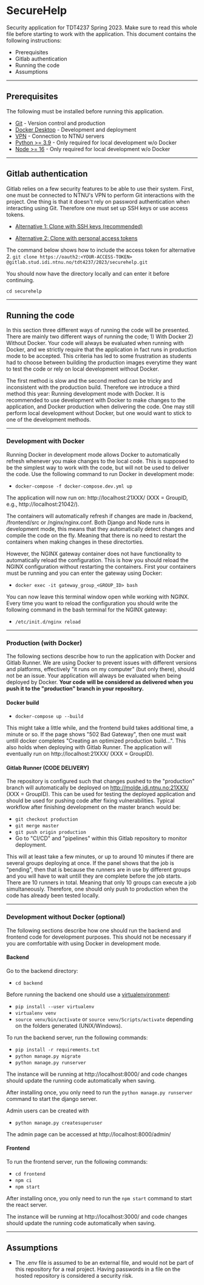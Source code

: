 # SecureHelp

Security application for TDT4237 Spring 2023. Make sure to read this whole file before starting to work with the application. This document contains the following instructions:

- Prerequisites
- Gitlab authentication
- Running the code
- Assumptions

---

## Prerequisites

The following must be installed before running this application.

- [Git](https://git-scm.com/downloads/) - Version control and production
- [Docker Desktop](https://docs.docker.com/engine/install/) - Development and deployment
- [VPN](https://i.ntnu.no/wiki/-/wiki/English/Install+VPN) - Connection to NTNU servers
- [Python >= 3.9](https://www.python.org/) - Only required for local development w/o Docker
- [Node >= 16](https://nodejs.org/en/) - Only required for local development w/o Docker

---

## Gitlab authentication

Gitlab relies on a few security features to be able to use their system. First, one must be connected to NTNU's VPN to perform Git interactions with the project. One thing is that it doesn't rely on password authentication when interacting using Git. Therefore one must set up SSH keys or use access tokens. 

- [Alternative 1: Clone with SSH keys (recommended)](https://gitlab.stud.iie.ntnu.no/-/profile/keys)

- [Alternative 2: Clone with personal access tokens](https://gitlab.stud.idi.ntnu.no/-/profile/personal_access_tokens)

The command below shows how to include the access token for alternative 2.
`git clone https://oauth2:<YOUR-ACCESS-TOKEN> @gitlab.stud.idi.ntnu.no/tdt4237/2023/securehelp.git`

You should now have the directory locally and can enter it before continuing.

`cd securehelp`

---

## Running the code

In this section three different ways of running the code will be presented. There are mainly two different ways of running the code; 1) With Docker 2) Without Docker. Your code will always be evaluated when running with Docker, and we strictly require that the application in fact runs in production mode to be accepted. This criteria has led to some frustration as students had to choose between building the production images everytime they want to test the code or rely on local development without Docker. 

The first method is slow and the second method can be tricky and inconsistent with the production build. Therefore we introduce a third method this year: Running development mode with Docker. It is recommended to use development with Docker to make changes to the application, and Docker production when delivering the code. One may still perform local development without Docker, but one would want to stick to one of the development methods.

---

### Development with Docker

Running Docker in development mode allows Docker to automatically refresh whenever you make changes to the local code. This is supposed to be the simplest way to work with the code, but will not be used to deliver the code. Use the following command to run Docker in development mode:

- `docker-compose -f docker-compose.dev.yml up`

The application will now run on: http://localhost:21XXX/ (XXX = GroupID, e.g., http://localhost:21042/).

The containers will automatically refresh if changes are made in /backend, /frontend/src or /nginx/nginx.conf. Both Django and Node runs in development mode, this means that they automatically detect changes and compile the code on the fly. Meaning that there is no need to restart the containers when making changes in these directorties.

However, the NGINX gateway container does not have functionality to automatically reload the configuration. This is how you should reload the NGINX configuration without restarting the containers. First your containers must be running and you can enter the gateway using Docker:

- `docker exec -it gateway_group_<GROUP_ID> bash`

You can now leave this terminal window open while working with NGINX. Every time you want to reload the configuration you should write the following command in the bash terminal for the NGINX gateway:

- `/etc/init.d/nginx reload`

---

### Production (with Docker)

The following sections describe how to run the application with Docker and Gitlab Runner. We are using Docker to prevent issues with different versions and platforms, effectively "it runs on my computer" (but only there), should not be an issue. Your application will always be evaluated when being deployed by Docker. **Your code will be considered as delivered when you push it to the "production" branch in your repository.**

#### **Docker build**

- `docker-compose up --build`

This might take a little while, and the frontend build takes additional time, a minute or so. If the page shows "502 Bad Gateway", then one must wait untill docker completes "Creating an optimized production build...". This also holds when deploying with Gitlab Runner. The application will eventually run on http://localhost:21XXX/ (XXX = GroupID).

#### **Gitlab Runner (CODE DELIVERY)**

The repository is configured such that changes pushed to the "production" branch will automatically be deployed on http://molde.idi.ntnu.no:21XXX/ (XXX = GroupID). This can be used for testing the deployed application and should be used for pushing code after fixing vulnerabilities. Typical workflow after finishing development on the master branch would be:

- `git checkout production`
- `git merge master`
- `git push origin production`
- Go to "CI/CD" and "pipelines" within this Gitlab repository to monitor deployment.

This will at least take a few minutes, or up to around 10 minutes if there are several groups deploying at once. If the panel shows that the job is "pending", then that is because the runners are in use by different groups and you will have to wait untill they are complete before the job starts. There are 10 runners in total. Meaning that only 10 groups can execute a job simultaneously. Therefore, one should only push to production when the code has already been tested locally.

---

### Development without Docker (optional)

The following sections describe how one should run the backend and frontend code for development purposes. This should not be necessary if you are comfortable with using Docker in development mode.

#### **Backend**

Go to the backend directory:

- `cd backend`

Before running the backend one should use a [virtualenvironment](https://virtualenv.pypa.io/en/latest/index.html):

- `pip install --user virtualenv`
- `virtualenv venv`
- `source venv/bin/activate` or `source venv/Scripts/activate` depending on the folders generated (UNIX/Windows).

To run the backend server, run the following commands:

- `pip install -r requirements.txt`
- `python manage.py migrate`
- `python manage.py runserver`

The instance will be running at http://localhost:8000/ and code changes should update the running code automatically when saving.

After installing once, you only need to run the `python manage.py runserver` command to start the django server.

Admin users can be created with

- `python manage.py createsuperuser`

The admin page can be accessed at http://localhost:8000/admin/

#### **Frontend**

To run the frontend server, run the following commands:

- `cd frontend`
- `npm ci`
- `npm start`

After installing once, you only need to run the `npm start` command to start the react server.

The instance will be running at http://localhost:3000/ and code changes should update the running code automatically when saving.

---

## Assumptions

- The .env file is assumed to be an external file, and would not be part of this repository for a real project. Having passwords in a file on the hosted repository is considered a security risk.

